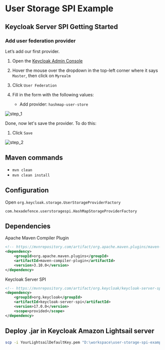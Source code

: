 # User Storage SPI Example

## Keycloak Server SPI Getting Started

### Add user federation provider

Let’s add our first provider.

1. Open the [Keycloak Admin Console](http://localhost:8180/auth/admin)

2. Hover the mouse over the dropdown in the top-left corner where it says `Master`, then click on `Myrealm`

3. Click `User Federation`

4. Fill in the form with the following values:
   - Add provider: `hashmap-user-store`

![step_1](https://user-images.githubusercontent.com/15948693/156259407-3433abfd-f518-4d89-b298-627e9eb138d5.png)

Done, now let's save the provider. To do this:

1. Click `Save`

![step_2](https://user-images.githubusercontent.com/15948693/156260402-2f9f2d2c-8e36-4518-9afb-f3de1eb8dbdf.png)

## Maven commands

- `mvn clean`
- `mvn clean install`

## Configuration

Open `org.keycloak.storage.UserStorageProviderFactory`

```
com.hexadefence.userstoragespi.HashMapStorageProviderFactory
```

## Dependencies

Apache Maven Compiler Plugin
```xml
<!-- https://mvnrepository.com/artifact/org.apache.maven.plugins/maven-compiler-plugin -->
<dependency>
    <groupId>org.apache.maven.plugins</groupId>
    <artifactId>maven-compiler-plugin</artifactId>
    <version>3.10.0</version>
</dependency>
```

Keycloak Server SPI
```xml
<!-- https://mvnrepository.com/artifact/org.keycloak/keycloak-server-spi -->
<dependency>
    <groupId>org.keycloak</groupId>
    <artifactId>keycloak-server-spi</artifactId>
    <version>17.0.0</version>
    <scope>provided</scope>
</dependency>
```

## Deploy .jar in Keycloak Amazon Lightsail server

```bash
scp -i YourLightsailDefaultKey.pem "D:\workspace\user-storage-spi-example\target\user-storage-spi.jar" ubuntu@xxx.xxx.xxx.xxx:"/home/ubuntu/keycloak-myrealm/standalone/deployments/user-storage-spi.jar"
```
